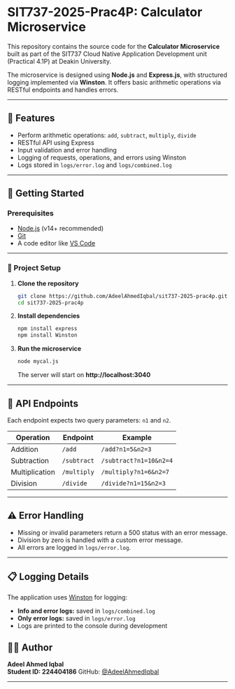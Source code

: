 # SIT737-2025-Prac4P: Calculator Microservice

This repository contains the source code for the **Calculator Microservice** built as part of the SIT737 Cloud Native Application Development unit (Practical 4.1P) at Deakin University.

The microservice is designed using **Node.js** and **Express.js**, with structured logging implemented via **Winston**. It offers basic arithmetic operations via RESTful endpoints and handles errors.

---

## 📌 Features

- Perform arithmetic operations: `add`, `subtract`, `multiply`, `divide`
- RESTful API using Express
- Input validation and error handling
- Logging of requests, operations, and errors using Winston
- Logs stored in `logs/error.log` and `logs/combined.log`

---

## 🚀 Getting Started

### Prerequisites

- [Node.js](https://nodejs.org/en/) (v14+ recommended)
- [Git](https://git-scm.com/)
- A code editor like [VS Code](https://code.visualstudio.com/)

---

### 📁 Project Setup

1. **Clone the repository**
   ```bash
   git clone https://github.com/AdeelAhmedIqbal/sit737-2025-prac4p.git
   cd sit737-2025-prac4p
   ```

2. **Install dependencies**
   ```bash
   npm install express
   npm install Winston
   ```

3. **Run the microservice**
   ```bash
   node mycal.js
   ```

   The server will start on **http://localhost:3040**

---

## 🔌 API Endpoints

Each endpoint expects two query parameters: `n1` and `n2`.

| Operation      | Endpoint     | Example                          |
|----------------|--------------|----------------------------------|
| Addition       | `/add`       | `/add?n1=5&n2=3`                 |
| Subtraction    | `/subtract`  | `/subtract?n1=10&n2=4`          |
| Multiplication | `/multiply`  | `/multiply?n1=6&n2=7`           |
| Division       | `/divide`    | `/divide?n1=15&n2=3`            |

---

## ⚠️ Error Handling

- Missing or invalid parameters return a 500 status with an error message.
- Division by zero is handled with a custom error message.
- All errors are logged in `logs/error.log`.

---

## 📋 Logging Details

The application uses [Winston](https://github.com/winstonjs/winston) for logging:

- **Info and error logs:** saved in `logs/combined.log`
- **Only error logs:** saved in `logs/error.log`
- Logs are printed to the console during development


## 👨‍💻 Author

**Adeel Ahmed Iqbal**  
**Student ID: 224404186**
GitHub: [@AdeelAhmedIqbal](https://github.com/AdeelAhmedIqbal)

---
